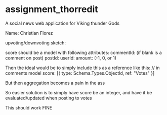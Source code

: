# assignment_thorredit
A social news web application for Viking thunder Gods

Name: Christian Florez

upvoting/downvoting sketch:

score should be a model with following attributes:
commentId: (if blank is a comment on post)
postId:
userId:
amount: (-1, 0, or 1)

Then the ideal would be to simply include this as a reference like this:
// in comments model
score: [{
  type: Schema.Types.ObjectId,
  ref: "Votes"
}]

But then aggregation becomes a pain in the ass

So easier solution is to simply have score be an integer, and have it be evaluated/updated
when posting to votes

This should work FINE